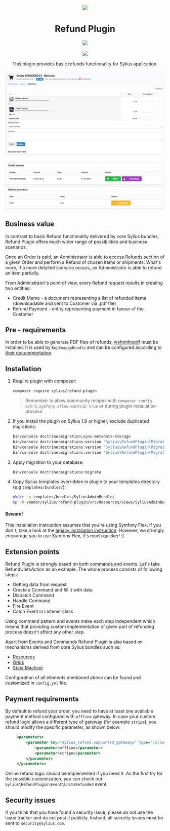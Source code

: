 <p align="center">
    <a href="https://sylius.com" target="_blank">
        <img src="https://demo.sylius.com/assets/shop/img/logo.png" />
    </a>
</p>

<h1 align="center">Refund Plugin</h1>

<p align="center"><img src="https://travis-ci.org/Sylius/RefundPlugin.svg?branch=master"></p>

<p align="center"><a href="https://sylius.com/plugins/" target="_blank"><img src="https://sylius.com/assets/badge-official-sylius-plugin.png" width="200"></a></p>

<p align="center">This plugin provides basic refunds functionality for Sylius application.</p>

![Screenshot showing order's refund section](docs/refunds.png)

![Screenshot showing order's credit memos and refund payments](docs/credit_memo.png)

## Business value

In contrast to basic Refund functionality delivered by core Sylius bundles, Refund Plugin offers much wider range of
possibilities and business scenarios.

Once an Order is paid, an Administrator is able to access Refunds section of a given Order and perform a Refund
of chosen items or shipments. What's more, if a more detailed scenario occurs, an Administrator is able to refund an item
partially.

From Administrator's point of view, every Refund request results in creating two entities:
* Credit Memo - a document representing a list of refunded items (downloadable and sent to Customer via .pdf file)
* Refund Payment - entity representing payment in favour of the Customer

## Pre - requirements

In order to be able to generate PDF files of refunds, [wkhtmltopdf](https://wkhtmltopdf.org/) must be installed.
It is used by `KnpSnappyBundle` and can be configured according to [their docummentation](https://github.com/KnpLabs/KnpSnappyBundle#configuration).

## Installation

1. Require plugin with composer:

    ```bash
    composer require sylius/refund-plugin
    ```

    > Remember to allow community recipes with `composer config extra.symfony.allow-contrib true` or during plugin installation process

2. If you install the plugin on Sylius 1.9 or higher, exclude duplicated migrations:

    ```bash
    bin/console doctrine:migration:sync-metadata-storage
    bin/console doctrine:migrations:version 'Sylius\RefundPlugin\Migrations\Version20201130071338' --add
    bin/console doctrine:migrations:version 'Sylius\RefundPlugin\Migrations\Version20201204071301' --add
    bin/console doctrine:migrations:version 'Sylius\RefundPlugin\Migrations\Version20201208105207' --add
    ``` 

3. Apply migration to your database:

    ```bash
    bin/console doctrine:migrations:migrate
    ```

4. Copy Sylius templates overridden in plugin to your templates directory (e.g `templates/bundles/`):

    ```bash
    mkdir -p templates/bundles/SyliusAdminBundle/
    cp -R vendor/sylius/refund-plugin/src/Resources/views/SyliusAdminBundle/* templates/bundles/SyliusAdminBundle/
    ```

#### Beware!

This installation instruction assumes that you're using Symfony Flex. If you don't, take a look at the
[legacy installation instruction](docs/legacy_installation.md). However, we strongly encourage you to use
Symfony Flex, it's much quicker! :)

## Extension points

Refund Plugin is strongly based on both commands and events. Let's take RefundUnitsAction as an example. The whole
process consists of following steps:

* Getting data from request
* Create a Command and fill it with data
* Dispatch Command
* Handle Command
* Fire Event
* Catch Event in Listener class

Using command pattern and events make each step independent which means that providing custom implementation of given
part of refunding process doesn't affect any other step.

Apart from Events and Commands Refund Plugin is also based on mechanisms derived from core Sylius bundles such as:

* [Resources](https://docs.sylius.com/en/1.2/components_and_bundles/components/Resource/index.html)
* [Grids](https://docs.sylius.com/en/1.2/components_and_bundles/bundles/SyliusGridBundle/index.html)
* [State Machine](https://docs.sylius.com/en/1.2/book/architecture/state_machine.html)

Configuration of all elements mentioned above can be found and customized in `config.yml` file.

## Payment requirements

By default to refund your order, you need to have at least one available payment method configured with `offline` gateway.
In case your custom refund logic allows a different type of gateway (for example `stripe`), you should modify the specific parameter,
as shown below:

   ```xml
        <parameters>
            <parameter key="sylius_refund.supported_gateways" type="collection">
                <parameter>offline</parameter>
                <parameter>stripe</parameter>
            </parameter>
        </parameters>
   ```

Online refund logic should be implemented if you need it.
As the first try for the possible customization, you can check out `Sylius\RefundPlugin\Event\UnitsRefunded` event.

## Security issues

If you think that you have found a security issue, please do not use the issue tracker and do not post it publicly.
Instead, all security issues must be sent to `security@sylius.com`.
